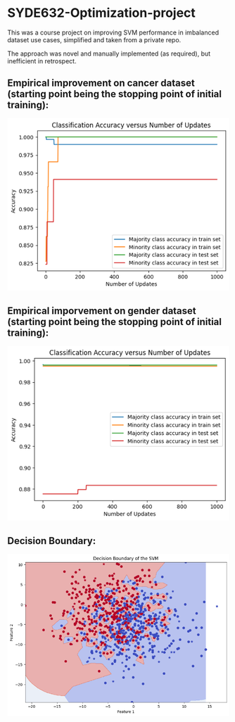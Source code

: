 # SYDE632-Optimization-project

This was a course project on improving SVM performance in imbalanced dataset use cases, simplified and taken from a private repo. 

The approach was novel and manually implemented (as required), but inefficient in retrospect. 

## Empirical improvement on cancer dataset (starting point being the stopping point of initial training):
![impovement on cancer dataset](https://github.com/HowardKao-1130/SYDE632-Optimization-project/blob/main/cancer%20set%20result%20combined.png)

## Empirical imporvement on gender dataset (starting point being the stopping point of initial training):
![impovement on gender dataset](https://github.com/HowardKao-1130/SYDE632-Optimization-project/blob/main/gender%20set%20result%20combined.png)

## Decision Boundary:
![decision boundary](https://github.com/HowardKao-1130/SYDE632-Optimization-project/blob/main/22.png)

